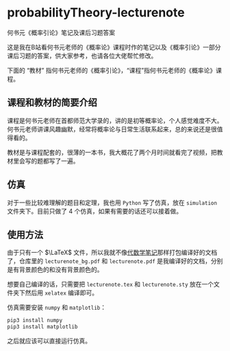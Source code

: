 # probabilityTheory-lecturenote
何书元《概率引论》笔记及课后习题答案

这是我在B站看何书元老师的《概率论》课程时作的笔记以及《概率引论》一部分课后习题的答案，供大家参考，也请各位大佬帮忙修改。

下面的 “教材” 指何书元老师的《概率引论》，“课程”指何书元老师的《概率论》课程。

## 课程和教材的简要介绍

课程是何书元老师在首都师范大学录的，讲的是初等概率论，个人感觉难度不大。何书元老师讲课风趣幽默，经常将概率论与日常生活联系起来，总的来说还是很值得看的。

教材是与课程配套的，很薄的一本书，我大概花了两个月时间就看完了视频，把教材里会写的题都写了一遍。

## 仿真

对于一些比较难理解的题目和定理，我也用 `Python` 写了仿真，放在 `simulation` 文件夹下。目前只做了 4 个仿真，如果有需要的话还可以接着做。

## 使用方法

由于只有一个 $\LaTeX$ 文件，所以我就不像[代数学笔记](https://github.com/ayhe123/algebra-lecturenote)那样打包编译好的文档了，仓库里的 `lecturenote_bg.pdf` 和 `lecturenote.pdf` 是我编译好的文档，分别是有背景颜色的和没有背景颜色的。

想要自己编译的话，只需要把 `lecturenote.tex` 和  `lecturenote.sty` 放在一个文件夹下然后用 `xelatex` 编译即可。

仿真需要安装 `numpy` 和 `matplotlib`：

```bash
pip3 install numpy
pip3 install matplotlib
```

之后就应该可以直接运行仿真。
